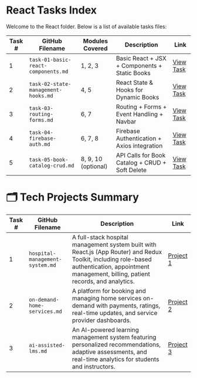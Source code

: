 #
# React Tasks Index

Welcome to the React  folder. Below is a list of available tasks files:

| Task # | GitHub Filename | Modules Covered | Description | Link |
|--------|----------------|-----------------|-------------|------|
| 1 | `task-01-basic-react-components.md` | 1, 2, 3 | Basic React + JSX + Components + Static Books | [View Task](./Module%20Tasks/task-01-basic-react-components.md) |
| 2 | `task-02-state-management-hooks.md` | 4, 5 | React State & Hooks for Dynamic Books | [View Task](./Module%20Tasks/task-02-state-management-hooks.md) |
| 3 | `task-03-routing-forms.md` | 6, 7 | Routing + Forms + Event Handling + Navbar | [View Task](./Module%20Tasks/task-03-routing-forms.md) |
| 4 | `task-04-firebase-auth.md` | 6, 7, 8 | Firebase Authentication + Axios integration | [View Task](./Module%20Tasks/task-04-firebase-auth.md) |
| 5 | `task-05-book-catalog-crud.md` | 8, 9, 10 (optional) | API Calls for Book Catalog + CRUD + Soft Delete | [View Task](./Module%20Tasks/task-05-book-catalog-crud.md) |




# 🗂 Tech Projects Summary

| Task # | GitHub Filename | Description | Link |
|--------|-----------------|-------------|------|
| 1 | `hospital-management-system.md` | A full-stack hospital management system built with React.js (App Router) and Redux Toolkit, including role-based authentication, appointment management, billing, patient records, and analytics. | [Project 1](Tech%20Projects/hospital-management-system.md) |
| 2 | `on-demand-home-services.md` | A platform for booking and managing home services on-demand with payments, ratings, real-time updates, and service provider dashboards. | [Project 2](Tech%20Projects/on-demand-home-services.md) |
| 3 | `ai-assisted-lms.md` | An AI-powered learning management system featuring personalized recommendations, adaptive assessments, and real-time analytics for students and instructors. | [Project 3](Tech%20Projects/ai-assisted-lms.md) |
